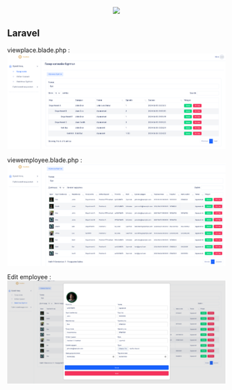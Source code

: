 <p align="center"><a href="https://laravel.com" target="_blank"><img src="https://raw.githubusercontent.com/laravel/art/master/logo-lockup/5%20SVG/2%20CMYK/1%20Full%20Color/laravel-logolockup-cmyk-red.svg" width="400"></a></p>


##  Laravel
viewplace.blade.php : 
<img src="/read/image2.png">

viewemployee.blade.php : 
<img src="/read/image1.png">

Edit employee : 
<img src="/read/image.png">       
